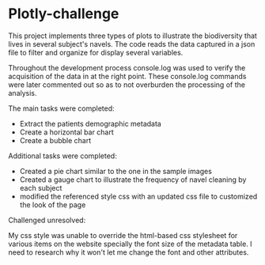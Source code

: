 # Plotly-challenge

This project implements three types of plots to illustrate the biodiversity that lives in several subject's navels.   The code reads the data captured in a json file to filter and organize for display several variables.

Throughout the development process console.log was used to verify the acquisition of the data in at the right point.  These console.log commands were later commented out so as to not overburden the processing of the analysis.

The main tasks were completed:
  - Extract the patients demographic metadata
  - Create a horizontal bar chart
  - Create a bubble chart

Additional tasks were completed:
  - Created a pie chart similar to the one in the sample images
  - Created a gauge chart to illustrate the frequency of navel cleaning by each subject
  - modified the referenced style css with an updated css file to customized the look of the page

Challenged unresolved:

My css style was unable to override the html-based css stylesheet for various items on the website specially the font size of the metadata table.  I need to research why it won't let me change the font and other attributes.
